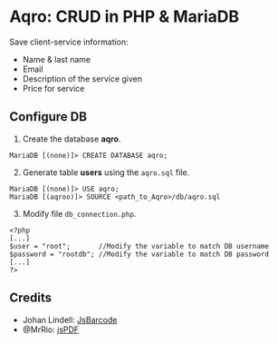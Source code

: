 # Aqro: CRUD in PHP & MariaDB
Save client-service information:
- Name & last name
- Email
- Description of the service given
- Price for service

## Configure DB
1. Create the database **aqro**.
```
MariaDB [(none)]> CREATE DATABASE aqro;
```
2. Generate table **users** using the `aqro.sql` file.
```
MariaDB [(none)]> USE aqro;
MariaDB [(aqroo)]> SOURCE <path_to_Aqro>/db/aqro.sql
```
3. Modify file `db_connection.php`.
```
<?php
[...]
$user = "root";       //Modify the variable to match DB username
$password = "rootdb"; //Modify the variable to match DB password
[...]
?>
```

## Credits
* Johan Lindell: [JsBarcode](https://lindell.me/JsBarcode)
* @MrRio: [jsPDF](http://rawgit.com/MrRio/jsPDF/master/docs)
